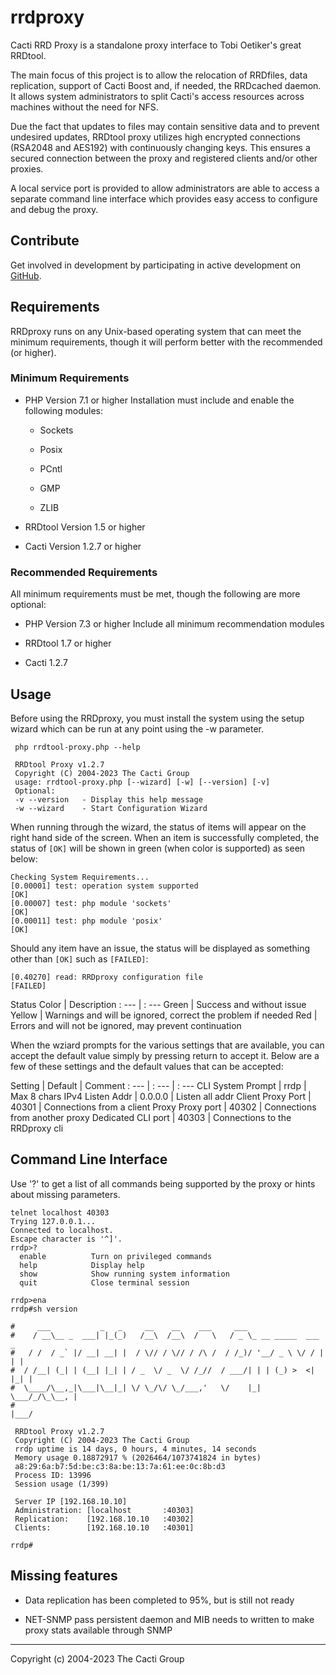 # rrdproxy

Cacti RRD Proxy is a standalone proxy interface to Tobi Oetiker's great RRDtool.

The main focus of this project is to allow the relocation of RRDfiles, data
replication, support of Cacti Boost and, if needed, the RRDcached daemon. It
allows system administrators to split Cacti's access resources across machines
without the need for NFS.

Due the fact that updates to files may contain sensitive data and to prevent
undesired updates, RRDtool proxy utilizes high encrypted connections (RSA2048
and AES192) with continuously changing keys.  This ensures a secured connection
between the proxy and registered clients and/or other proxies.

A local service port is provided to allow administrators are able to access a
separate command line interface which provides easy access to configure and
debug the proxy.

## Contribute

Get involved in development by participating in active development on
[GitHub](https://github.com/Cacti/rrdproxy/).

## Requirements

RRDproxy runs on any Unix-based operating system that can meet the minimum
requirements, though it will perform better with the recommended (or higher).

### Minimum Requirements

- PHP Version 7.1 or higher
  Installation must include and enable the following modules:

  - Sockets

  - Posix

  - PCntl

  - GMP

  - ZLIB

- RRDtool Version 1.5 or higher

- Cacti Version 1.2.7 or higher

### Recommended Requirements

All minimum requirements must be met, though the following are more optional:

- PHP Version 7.3 or higher
  Include all minimum recommendation modules

- RRDtool 1.7 or higher

- Cacti 1.2.7

## Usage

Before using the RRDproxy, you must install the system using the setup wizard
which can be run at any point using the -w parameter.

```shell
 php rrdtool-proxy.php --help

 RRDtool Proxy v1.2.7
 Copyright (C) 2004-2023 The Cacti Group
 usage: rrdtool-proxy.php [--wizard] [-w] [--version] [-v]
 Optional:
 -v --version   - Display this help message
 -w --wizard    - Start Configuration Wizard
```

When running through the wizard, the status of items will appear on the right
hand side of the screen.  When an item is successfully completed, the status of
`[OK]` will be shown in green (when color is supported) as seen below:

```shell
Checking System Requirements...
[0.00001] test: operation system supported                                  [OK]
[0.00007] test: php module 'sockets'                                        [OK]
[0.00011] test: php module 'posix'                                          [OK]
```

Should any item have an issue, the status will be displayed as something other
than `[OK]` such as `[FAILED]`:

```shell
[0.40270] read: RRDproxy configuration file                             [FAILED]
```

Status Color | Description
: --- | : ---
Green | Success and without issue
Yellow | Warnings and will be ignored, correct the problem if needed
Red | Errors and will not be ignored, may prevent continuation

When the wziard prompts for the various settings that are available, you can
accept the default value simply by pressing return to accept it. Below are a few
of these settings and the default values that can be accepted:

Setting | Default | Comment
: --- | : --- | : ---
CLI System Prompt | rrdp | Max 8 chars
IPv4 Listen Addr | 0.0.0.0 | Listen all addr
Client Proxy Port | 40301 | Connections from a client
Proxy Proxy port | 40302 | Connections from another proxy
Dedicated CLI port | 40303 | Connections to the RRDproxy cli

## Command Line Interface

Use '?' to get a list of all commands being supported by the proxy or hints
about missing parameters.

```console
telnet localhost 40303
Trying 127.0.0.1...
Connected to localhost.
Escape character is '^]'.
rrdp>?
  enable          Turn on privileged commands
  help            Display help
  show            Show running system information
  quit            Close terminal session

rrdp>ena
rrdp#sh version

#     ___           _   _     __    __    ___     ___
#    / __\__ _  ___| |_(_)   /__\  /__\  /   \   / _ \_ __ _____  ___   _
#   / /  / _` |/ __| __| |  / \// / \// / /\ /  / /_)/ '__/ _ \ \/ / | | |
#  / /__| (_| | (__| |_| | / _  \/ _  \/ /_//  / ___/| | | (_) >  <| |_| |
#  \____/\__,_|\___|\__|_| \/ \_/\/ \_/___,'   \/    |_|  \___/_/\_\__, |
#                                                                   |___/

 RRDtool Proxy v1.2.7
 Copyright (C) 2004-2023 The Cacti Group
 rrdp uptime is 14 days, 0 hours, 4 minutes, 14 seconds
 Memory usage 0.18872917 % (2026464/1073741824 in bytes)
 a8:29:6a:b7:5d:be:c3:8a:be:13:7a:61:ee:0c:8b:d3
 Process ID: 13996
 Session usage (1/399)

 Server IP [192.168.10.10]
 Administration: [localhost       :40303]
 Replication:    [192.168.10.10   :40302]
 Clients:        [192.168.10.10   :40301]

rrdp#
```

## Missing features

- Data replication has been completed to 95%, but is still not ready

- NET-SNMP pass persistent daemon and MIB needs to written to make proxy stats
  available through SNMP

---
Copyright (c) 2004-2023 The Cacti Group
